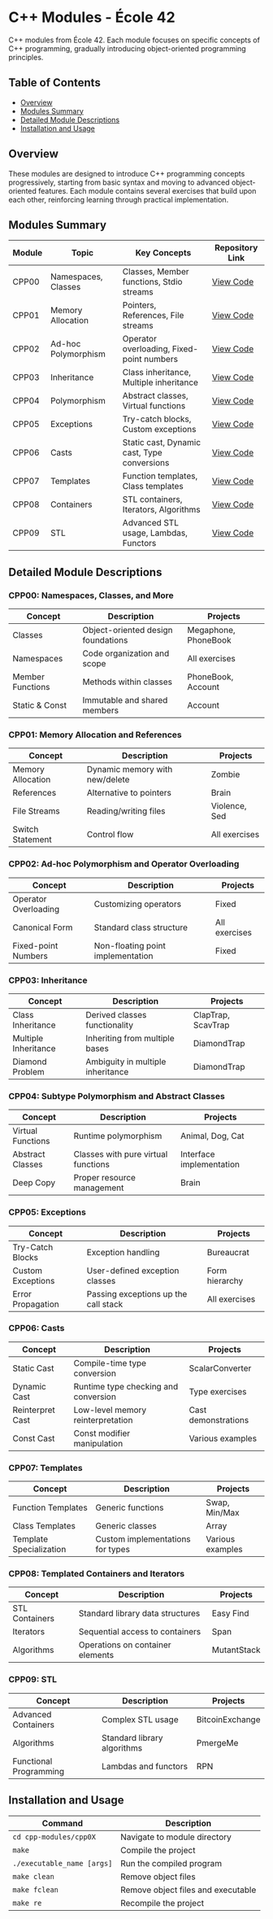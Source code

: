 # C++ Modules - École 42

C++ modules from École 42. Each module focuses on specific concepts of C++ programming, gradually introducing object-oriented programming principles.

## Table of Contents

- [Overview](#overview)
- [Modules Summary](#modules-summary)
- [Detailed Module Descriptions](#detailed-module-descriptions)
- [Installation and Usage](#installation-and-usage)

## Overview

These modules are designed to introduce C++ programming concepts progressively, starting from basic syntax and moving to advanced object-oriented features. Each module contains several exercises that build upon each other, reinforcing learning through practical implementation.

## Modules Summary

| Module | Topic | Key Concepts | Repository Link |
|--------|-------|--------------|-----------------|
| CPP00 | Namespaces, Classes | Classes, Member functions, Stdio streams | [View Code](https://github.com/cantasar/cpp-modules/tree/main/cpp00) |
| CPP01 | Memory Allocation | Pointers, References, File streams | [View Code](https://github.com/cantasar/cpp-modules/tree/main/cpp01) |
| CPP02 | Ad-hoc Polymorphism | Operator overloading, Fixed-point numbers | [View Code](https://github.com/cantasar/cpp-modules/tree/main/cpp02) |
| CPP03 | Inheritance | Class inheritance, Multiple inheritance | [View Code](https://github.com/cantasar/cpp-modules/tree/main/cpp03) |
| CPP04 | Polymorphism | Abstract classes, Virtual functions | [View Code](https://github.com/cantasar/cpp-modules/tree/main/cpp04) |
| CPP05 | Exceptions | Try-catch blocks, Custom exceptions | [View Code](https://github.com/cantasar/cpp-modules/tree/main/cpp05) |
| CPP06 | Casts | Static cast, Dynamic cast, Type conversions | [View Code](https://github.com/cantasar/cpp-modules/tree/main/cpp06) |
| CPP07 | Templates | Function templates, Class templates | [View Code](https://github.com/cantasar/cpp-modules/tree/main/cpp07) |
| CPP08 | Containers | STL containers, Iterators, Algorithms | [View Code](https://github.com/cantasar/cpp-modules/tree/main/cpp08) |
| CPP09 | STL | Advanced STL usage, Lambdas, Functors | [View Code](https://github.com/cantasar/cpp-modules/tree/main/cpp09) |

## Detailed Module Descriptions

### CPP00: Namespaces, Classes, and More

| Concept | Description | Projects |
|---------|-------------|----------|
| Classes | Object-oriented design foundations | Megaphone, PhoneBook |
| Namespaces | Code organization and scope | All exercises |
| Member Functions | Methods within classes | PhoneBook, Account |
| Static & Const | Immutable and shared members | Account |

### CPP01: Memory Allocation and References

| Concept | Description | Projects |
|---------|-------------|----------|
| Memory Allocation | Dynamic memory with new/delete | Zombie |
| References | Alternative to pointers | Brain |
| File Streams | Reading/writing files | Violence, Sed |
| Switch Statement | Control flow | All exercises |

### CPP02: Ad-hoc Polymorphism and Operator Overloading

| Concept | Description | Projects |
|---------|-------------|----------|
| Operator Overloading | Customizing operators | Fixed |
| Canonical Form | Standard class structure | All exercises |
| Fixed-point Numbers | Non-floating point implementation | Fixed |

### CPP03: Inheritance

| Concept | Description | Projects |
|---------|-------------|----------|
| Class Inheritance | Derived classes functionality | ClapTrap, ScavTrap |
| Multiple Inheritance | Inheriting from multiple bases | DiamondTrap |
| Diamond Problem | Ambiguity in multiple inheritance | DiamondTrap |

### CPP04: Subtype Polymorphism and Abstract Classes

| Concept | Description | Projects |
|---------|-------------|----------|
| Virtual Functions | Runtime polymorphism | Animal, Dog, Cat |
| Abstract Classes | Classes with pure virtual functions | Interface implementation |
| Deep Copy | Proper resource management | Brain |

### CPP05: Exceptions

| Concept | Description | Projects |
|---------|-------------|----------|
| Try-Catch Blocks | Exception handling | Bureaucrat |
| Custom Exceptions | User-defined exception classes | Form hierarchy |
| Error Propagation | Passing exceptions up the call stack | All exercises |

### CPP06: Casts

| Concept | Description | Projects |
|---------|-------------|----------|
| Static Cast | Compile-time type conversion | ScalarConverter |
| Dynamic Cast | Runtime type checking and conversion | Type exercises |
| Reinterpret Cast | Low-level memory reinterpretation | Cast demonstrations |
| Const Cast | Const modifier manipulation | Various examples |

### CPP07: Templates

| Concept | Description | Projects |
|---------|-------------|----------|
| Function Templates | Generic functions | Swap, Min/Max |
| Class Templates | Generic classes | Array |
| Template Specialization | Custom implementations for types | Various examples |

### CPP08: Templated Containers and Iterators

| Concept | Description | Projects |
|---------|-------------|----------|
| STL Containers | Standard library data structures | Easy Find |
| Iterators | Sequential access to containers | Span |
| Algorithms | Operations on container elements | MutantStack |

### CPP09: STL

| Concept | Description | Projects |
|---------|-------------|----------|
| Advanced Containers | Complex STL usage | BitcoinExchange |
| Algorithms | Standard library algorithms | PmergeMe |
| Functional Programming | Lambdas and functors | RPN |

## Installation and Usage

| Command | Description |
|---------|-------------|
| `cd cpp-modules/cpp0X` | Navigate to module directory |
| `make` | Compile the project |
| `./executable_name [args]` | Run the compiled program |
| `make clean` | Remove object files |
| `make fclean` | Remove object files and executable |
| `make re` | Recompile the project |

